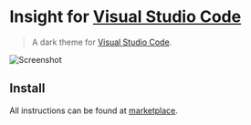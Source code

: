 # Insight for [Visual Studio Code](http://code.visualstudio.com)

> A dark theme for [Visual Studio Code](http://code.visualstudio.com).

![Screenshot](https://res.cloudinary.com/dhlr3hpsi/image/upload/v1582141509/Screenshot_1_rruvxb.png)

## Install

All instructions can be found at [marketplace](https://marketplace.visualstudio.com/items?itemName=InsightTheme.insight).


